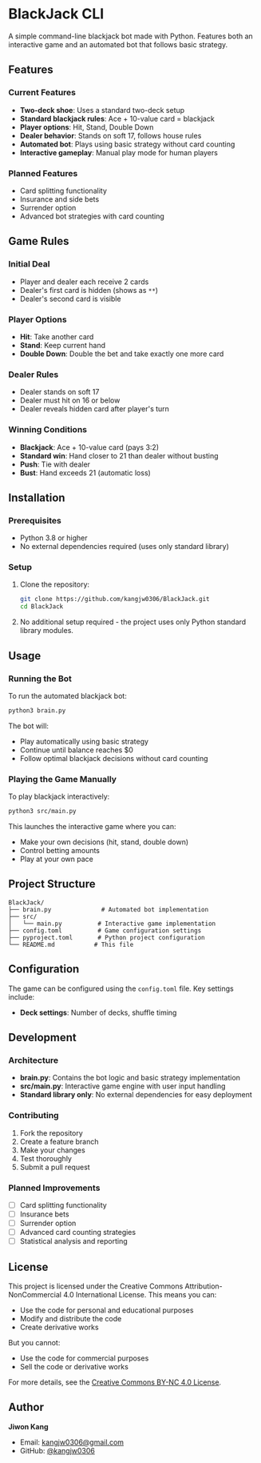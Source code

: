 # BlackJack CLI

A simple command-line blackjack bot made with Python. Features both an interactive game and an automated bot that follows basic strategy.

## Features

### Current Features
- **Two-deck shoe**: Uses a standard two-deck setup
- **Standard blackjack rules**: Ace + 10-value card = blackjack
- **Player options**: Hit, Stand, Double Down
- **Dealer behavior**: Stands on soft 17, follows house rules
- **Automated bot**: Plays using basic strategy without card counting
- **Interactive gameplay**: Manual play mode for human players

### Planned Features
- Card splitting functionality
- Insurance and side bets
- Surrender option
- Advanced bot strategies with card counting

## Game Rules

### Initial Deal
- Player and dealer each receive 2 cards
- Dealer's first card is hidden (shows as `**`)
- Dealer's second card is visible

### Player Options
- **Hit**: Take another card
- **Stand**: Keep current hand
- **Double Down**: Double the bet and take exactly one more card

### Dealer Rules
- Dealer stands on soft 17
- Dealer must hit on 16 or below
- Dealer reveals hidden card after player's turn

### Winning Conditions
- **Blackjack**: Ace + 10-value card (pays 3:2)
- **Standard win**: Hand closer to 21 than dealer without busting
- **Push**: Tie with dealer
- **Bust**: Hand exceeds 21 (automatic loss)

## Installation

### Prerequisites
- Python 3.8 or higher
- No external dependencies required (uses only standard library)

### Setup
1. Clone the repository:
   ```bash
   git clone https://github.com/kangjw0306/BlackJack.git
   cd BlackJack
   ```

2. No additional setup required - the project uses only Python standard library modules.

## Usage

### Running the Bot
To run the automated blackjack bot:
```bash
python3 brain.py
```

The bot will:
- Play automatically using basic strategy
- Continue until balance reaches $0
- Follow optimal blackjack decisions without card counting

### Playing the Game Manually
To play blackjack interactively:
```bash
python3 src/main.py
```

This launches the interactive game where you can:
- Make your own decisions (hit, stand, double down)
- Control betting amounts
- Play at your own pace

## Project Structure

```
BlackJack/
├── brain.py              # Automated bot implementation
├── src/
│   └── main.py          # Interactive game implementation
├── config.toml          # Game configuration settings
├── pyproject.toml       # Python project configuration
└── README.md           # This file
```

## Configuration

The game can be configured using the `config.toml` file. Key settings include:

- **Deck settings**: Number of decks, shuffle timing

## Development

### Architecture
- **brain.py**: Contains the bot logic and basic strategy implementation
- **src/main.py**: Interactive game engine with user input handling
- **Standard library only**: No external dependencies for easy deployment

### Contributing
1. Fork the repository
2. Create a feature branch
3. Make your changes
4. Test thoroughly
5. Submit a pull request

### Planned Improvements
- [ ] Card splitting functionality
- [ ] Insurance bets
- [ ] Surrender option
- [ ] Advanced card counting strategies
- [ ] Statistical analysis and reporting

## License

This project is licensed under the Creative Commons Attribution-NonCommercial 4.0 International License. This means you can:

- Use the code for personal and educational purposes
- Modify and distribute the code
- Create derivative works

But you cannot:
- Use the code for commercial purposes
- Sell the code or derivative works

For more details, see the [Creative Commons BY-NC 4.0 License](https://creativecommons.org/licenses/by-nc/4.0/).

## Author

**Jiwon Kang**
- Email: kangjw0306@gmail.com
- GitHub: [@kangjw0306](https://github.com/kangjw0306)
